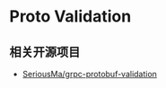 Proto Validation
===

## 相关开源项目

- [SeriousMa/grpc-protobuf-validation](https://github.com/SeriousMa/grpc-protobuf-validation/blob/master/example/src/main/proto/GreetingService.proto)
